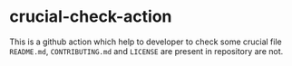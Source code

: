 # crucial-check-action
This is a github action which help to developer to check some crucial file `README.md`, `CONTRIBUTING.md` and `LICENSE` are present in repository are not.
